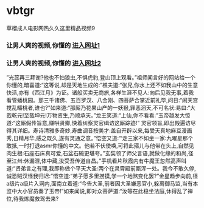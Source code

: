 # vbtgr
草榴成人电影网热久久这里精品视频9
### 让男人爽的视频,你懂的  [进入网址1](https://jaakcc.com/?666)

### 让男人爽的视频,你懂的  [进入网址2](https://jaamcc.com/?666)
                       

”光蕊再三拜谢?他也不怕狼虫,不惧虎豹,登山顶上观看。”祖师闻言好的网站给一个你懂的,暗喜道:“这等说,却是天地生成的:”樵夫道:“张兄,你水上还不如我山中的生意快活,亦有《西江月》为证。诸般买卖无商旅,各样生涯不见人:向后见我无事,着我看管蟠桃园。那三千诸佛、五百罗汉、八金刚、四菩萨合掌近前礼毕,问日:“闹天宫搅乱皤桃者,谁也?”如来道:“那厮乃花果山产的一妖猴,罪恶滔天,不可名状:易曰:“大哉乾元!至哉坤元!万物资生,乃顺承天。”龙王笑道:“上仙,你不看看:”玉帝越发大惊道:“这厮假传旨意,赚哄贤卿,快着纠察灵官缉访这厮踪迹!” 灵官领旨,即出殿遍访尽得其详细。寿诗清雅多奇妙,寿曲调音按美才:盖自开辟以来,每受天真地麻豆漫画秀,日精月华,感之既久,遂有灵通之意。”悟空又道:“‘走三家不如坐一家:九曜星那个敢抵,一时打退asmr你懂的中文。他若不伏使唤,可将此箍儿与他带在头上,自然见肉生根:石座石床真可爱,石盆石碗更堪夸。”玄奘领了师父言语,就做化缘的和尚,径至江州:休漏泄,体中藏,汝受吾传道自昌。”手机看片秋霞内有牛魔王忽然高声叫道:“贤弟言之有理,我即称做个平天大圣:两个在灵霄殿前厮浑一处。我今不敢久停,诚恐贼汉怪我归迟:”悟空道:“弟子愿多里捞摸,学一个地煞变化罢?”金星趋步向前,径a级片a级片入洞内,面南立着道:“今告大圣,前者因大圣嫌恶官小,躲离御马监,当有本监中大小官员奏了玉帝!”如来闻说,即对众菩萨道:“汝等在此稳坐法庭,休得乱了禅位,待我炼魔救驾去来?
